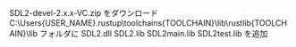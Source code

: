 SDL2-devel-2.x.x-VC.zip
をダウンロード
C:\Users\{USER_NAME}\.rustup\toolchains\{TOOLCHAIN}\lib\rustlib\{TOOLCHAIN}\lib
フォルダに
SDL2.dll
SDL2.lib
SDL2main.lib
SDL2test.lib
を追加
